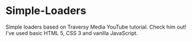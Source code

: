# Simple-Loaders
Simple loaders based on Traversy Media YouTube tutorial. Check him out! I've used basic HTML 5, CSS 3 and vanilla JavaScript.
